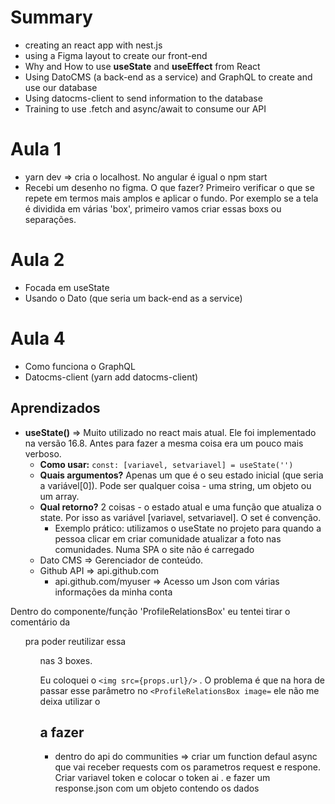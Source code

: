 
# Summary
 - creating an react app with nest.js
 - using a Figma layout to create our front-end
 - Why and How to use **useState** and **useEffect** from React
 - Using DatoCMS (a back-end as a service) and GraphQL to create and use our database
 - Using datocms-client to send information to the database
 - Training to use .fetch and async/await to consume our API


 

# Aula 1 
- yarn dev => cria o localhost. No angular é igual o npm start
- Recebi um desenho no figma. O que fazer? Primeiro verificar o que se repete em termos mais amplos e aplicar o fundo. Por exemplo se a tela é dividida em várias 'box', primeiro vamos criar essas boxs ou separações.

# Aula 2
- Focada em useState 
- Usando o Dato (que seria um back-end as a service)

# Aula 4
- Como funciona o GraphQL
- Datocms-client (yarn add datocms-client)


## Aprendizados
- **useState()** => Muito utilizado no react mais atual. Ele foi implementado na versão 16.8. Antes para fazer a mesma coisa era um pouco mais verboso.
  - **Como usar:** `const: [variavel, setvariavel] = useState('')`
  - **Quais argumentos?** Apenas um que é o seu estado inicial (que seria a variável[0]). Pode ser qualquer coisa - uma string, um objeto ou um array.
  - **Qual retorno?**  2 coisas - o estado atual e uma função que atualiza o state. Por isso as variável [variavel, setvariavel]. O set é convenção.
    - Exemplo prático: utilizamos o useState no projeto para quando a pessoa clicar em criar comunidade atualizar a foto nas comunidades. Numa SPA o site não é carregado
  - Dato CMS => Gerenciador de conteúdo.
  - Github API => api.github.com 
    - api.github.com/myuser => Acesso um Json com várias informações da minha conta


Dentro do componente/função 'ProfileRelationsBox'  eu tentei tirar o comentário da <ul> pra poder reutilizar essa <ul> nas 3 boxes. 

Eu coloquei o `<img src={props.url}/>` . O problema é que na hora de passar esse parâmetro no  `<ProfileRelationsBox image=` ele não me deixa utilizar o 


## a fazer 
- dentro do api do communities => criar um function defaul async que vai receber requests com os parametros request e respone. Criar variavel token e colocar o token ai . e fazer um response.json com um objeto contendo os dados